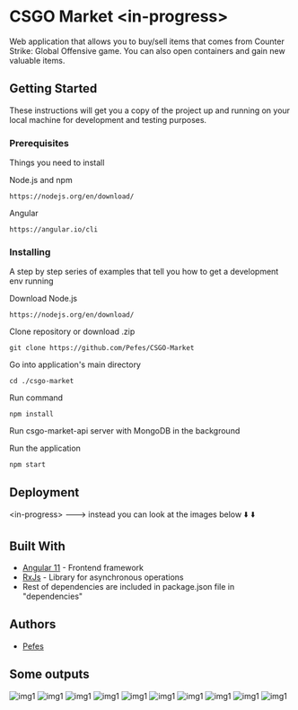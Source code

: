 # CSGO Market \<in-progress>

Web application that allows you to buy/sell items that comes from Counter Strike: Global Offensive game. You can also open containers and gain new valuable items.

## Getting Started

These instructions will get you a copy of the project up and running on your local machine for development and testing purposes.

### Prerequisites

Things you need to install

Node.js and npm

```
https://nodejs.org/en/download/
```

Angular

```
https://angular.io/cli
```

### Installing

A step by step series of examples that tell you how to get a development env running

Download Node.js

```
https://nodejs.org/en/download/
```

Clone repository or download .zip

```
git clone https://github.com/Pefes/CSGO-Market
```

Go into application's main directory

```
cd ./csgo-market
```

Run command

```
npm install
```

Run csgo-market-api server with MongoDB in the background

Run the application

```
npm start
```


## Deployment

\<in-progress> ---> instead you can look at the images below :arrow_down: :arrow_down:

## Built With

* [Angular 11](https://angular.io/docs) - Frontend framework
* [RxJs](https://rxjs.dev/guide/overview) - Library for asynchronous operations
* Rest of dependencies are included in package.json file in "dependencies"

## Authors

* [Pefes](https://github.com/Pefes) 

## Some outputs

![img1](https://imgur.com/OpHNOXj.png)
![img1](https://imgur.com/DqbLiRy.png)
![img1](https://imgur.com/4wFJpdn.png)
![img1](https://imgur.com/MQvpUpY.png)
![img1](https://imgur.com/JeQ1Tcg.png)
![img1](https://imgur.com/uC471wK.png)
![img1](https://imgur.com/OgRjRvq.png)
![img1](https://imgur.com/CaFPBQf.png)
![img1](https://imgur.com/XEfNkyq.png)
![img1](https://imgur.com/tituP6O.png)